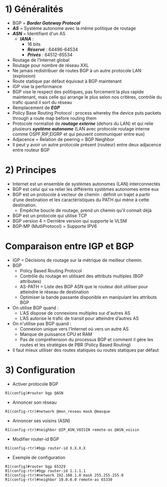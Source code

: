 # 1) Généralités

* BGP = ***Border Gateway Protocol***
* ***AS*** = Système autonome avec la même politique de routage
* ***ASN*** = Identifiant d'un AS
	* ***IANA*** : 
		* 16 bits
		* ***Réservé*** : 64496-64534
		* ***Privés*** : 64512-65534
* Routage de l’Internet global
* Routage pour nombre de réseau XXL 
* Ne jamais redistribuer de routes BGP à un autre protocole LAN (explosion)
* Route statique par défaut équivaut à BGP maintenant
* IGP vise la performance
* BGP vise le respect des politiques, pas forcement la plus rapide maintenant, mais celle qui arrange le plus selon nos critères, contrôle du trafic quand il sort du réseau
* Remplacement de ***EGP***
* Policy Base Routing Protocol : process whereby the device puts packets through a route map before routing them
* Protocole normalisé de ***routage externe*** (dehors du LAN) et qui relie plusieurs ***système autonome*** (LAN avec protocole routage interne comme OSPF,RIP,EIGRP et qui peuvent communiquer entre eux)
* Adjacence = Relation de peering = BGP Neighbor
* Il peut y avoir un autre protocole présent (routeur) entre deux adjacence entre routeur BGP

# 2) Principes
* Internet est un ensemble de systèmes autonomes (LAN) interconnectés 
* BGP est celui qui va relier les différents systèmes autonomes entre eux
* BGP est un protocole à vecteur de chemin : définit un trajet a partir d’une destination et les caractéristiques du PATH qui mène à cette destination.
	* Empêche boucle de routage, prend un chemin qu'il connait déjà
* BGP est un protocole qui utilise TCP
* BGP version 4 = Dernière version qui supporte le VLSM
* BGP-MP (MutliProtocol) = Supporte IPV6

# Comparaison entre IGP et BGP
* IGP = Décisions de routage sur la métrique de meilleur chemin.
* BGP 
	* Policy Based Routing Protocol
	* Contrôle du routage en utilisant des attributs multiples (BGP attributes)
	* AS-PATH = Liste des BGP ASN que le routeur doit utiliser pour atteindre le réseau de destination
	* Optimiser la bande passante disponible en manipulant les attributs BGP
* On utilise BGP quand :
	* L'AS dispose de connexions multiples sur d'autres AS
	* L’AS autorise le trafic de transit pour atteindre d’autres AS
* On n'utilise pas BGP quand :
	* Connexion unique vers l'Internet où vers un autre AS
	* Manque de puissance CPU et RAM
	* Pas de compréhension du processus BGP et comment il gère les routes et les stratégies de PBR (Policy Based Routing)
* Il faut mieux utiliser des routes statiques ou routes statiques par défaut

# 3) Configuration 
* Activer protocole BGP 
```
R1(config)#router bgp @ASN
```
* Annoncer son réseau
```
R1(config-rtr)#network @mon_reseau mask @masque
```
* Annoncer ses voisins (ASN)
```
R1(config-rtr)#neighbor @IP_ASN_VOISIN remote-as @ASN_voisin
```
* Modifier router-id BGP
```
R1(config-rtr)#bgp router-id X.X.X.X
```
* Exemple de configuration
```
R1(config)#router bgp 65329
R1(config-rtr)#bgp router-id 1.1.1.1
R1(config-rtr)#network 192.168.1.0 mask 255.255.255.0
R1(config-rtr)#neighbor 10.0.0.0 remote-as 65330
```